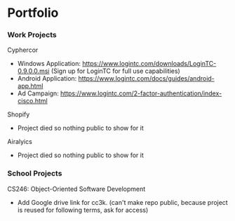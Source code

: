 # Portfolio
### Work Projects
Cyphercor
- Windows Application: https://www.logintc.com/downloads/LoginTC-0.9.0.0.msi (Sign up for LoginTC for full use capabilities) 
- Android Application: https://www.logintc.com/docs/guides/android-app.html
- Ad Campaign: https://www.logintc.com/2-factor-authentication/index-cisco.html

Shopify
- Project died so nothing public to show for it

Airalyics
- Project died so nothing public to show for it

### School Projects
CS246: Object-Oriented Software Development
- Add Google drive link for cc3k. (can't make repo public, because project is reused for following terms, ask for access)
